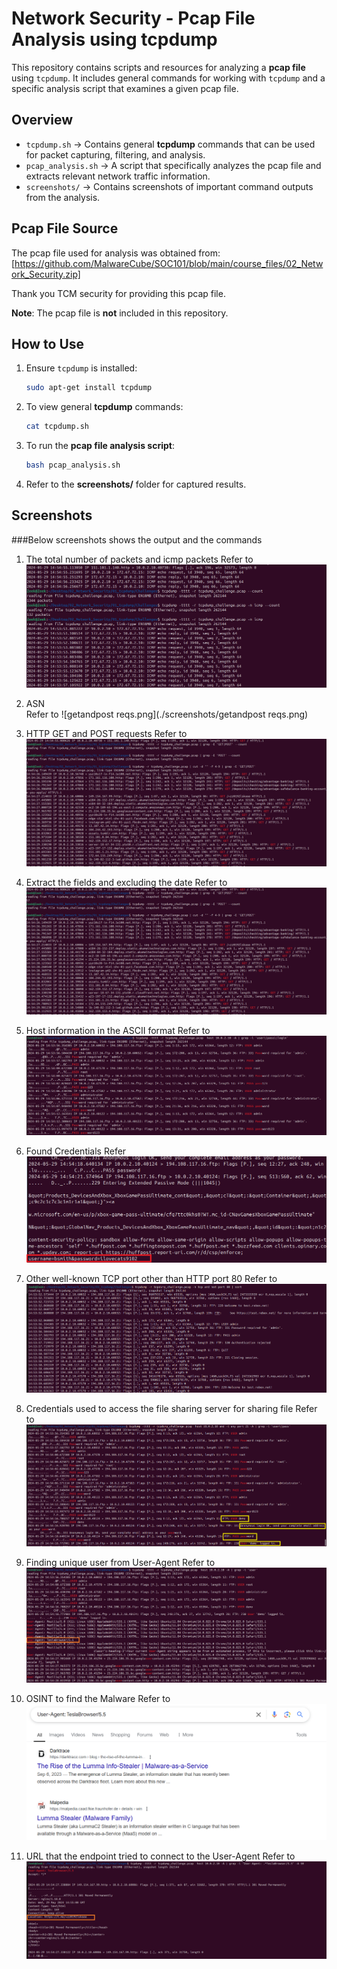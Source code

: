 # Network Security - Pcap File Analysis using tcpdump

This repository contains scripts and resources for analyzing a **pcap file** using `tcpdump`. It includes general commands for working with `tcpdump` and a specific analysis script that examines a given pcap file.

## Overview

- `tcpdump.sh` → Contains general **tcpdump** commands that can be used for packet capturing, filtering, and analysis.
- `pcap_analysis.sh` → A script that specifically analyzes the pcap file and extracts relevant network traffic information.
- `screenshots/` → Contains screenshots of important command outputs from the analysis.

## Pcap File Source

The pcap file used for analysis was obtained from:  
[https://github.com/MalwareCube/SOC101/blob/main/course_files/02_Network_Security.zip]  

Thank you TCM security for providing this pcap file.

**Note**: The pcap file is **not** included in this repository. 


## How to Use

1. Ensure `tcpdump` is installed:
    ```bash
    sudo apt-get install tcpdump
    ```

2. To view general **tcpdump** commands:
    ```bash
    cat tcpdump.sh
    ```

3. To run the **pcap file analysis script**:
    ```bash
    bash pcap_analysis.sh
    ```

4. Refer to the **screenshots/** folder for captured results.

## Screenshots 

###Below screenshots shows the output and the commands 

1. The total number of packets and icmp packets
Refer to ![no_of_packets.png](./screenshots/no_of_packets.png)

2. ASN  
Refer to ![getandpost reqs.png](./screenshots/getandpost reqs.png)

3. HTTP GET and POST requests
Refer to ![cut.png](./screenshots/cut.png)

4. Extract the fields and excluding the date
Refer to ![cut.png](./screenshots/cut.png)

5. Host information in the ASCII format
Refer to ![userinfo.png](./screenshots/userinfo.png)

6. Found Credentials
Refer ![credentials.png](./screenshots/credentials.png)

7. Other well-known TCP port other than HTTP port 80
Refer to ![filterport.png](./screenshots/filterport.png)

8. Credentials used to access the file sharing server for sharing file
Refer to ![ftp_cred.png](./screenshots/ftp_cred.png)

9. Finding unique user from User-Agent
Refer to ![unique_user.png](./screenshots/unique_user.png)

10. OSINT to find the Malware
Refer to ![OSINT.png](./screenshots/OSINT.png)

11. URL that the endpoint tried to connect to the User-Agent
Refer to ![urltoconnect.png](./screenshots/urltoconnect.png)



